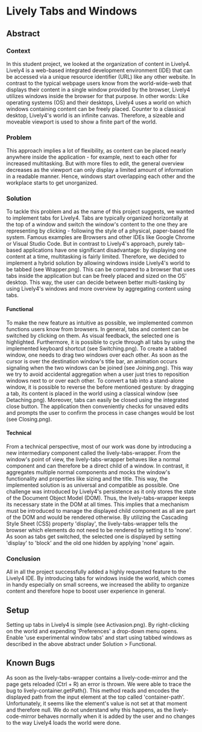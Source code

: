 # Lively Tabs and Windows

## Abstract

### Context
In this student project, we looked at the organization of content in Lively4. Lively4 is a web-based integrated development environment (IDE) that can be accessed via a unique resource identifier (URL) like any other website. In contrast to the typical webpage users know from the world-wide-web that displays their content in a single window provided by the browser, Lively4 utilizes windows inside the browser for that purpose. In other words: Like operating systems (OS) and their desktops, Lively4 uses a world on which windows containing content can be freely placed. Counter to a classical desktop, Lively4's world is an infinite canvas. Therefore, a sizeable and moveable viewport is used to show a finite part of the world.

### Problem
This approach implies a lot of flexibility, as content can be placed nearly anywhere inside the application - for example, next to each other for increased multitasking. But with more files to edit, the general overview decreases as the viewport can only display a limited amount of information in a readable manner. Hence, windows start overlapping each other and the workplace starts to get unorganized.
### Solution

To tackle this problem and as the name of this project suggests, we wanted to implement tabs for Lively4. Tabs are typically organized horizontally at the top of a window and switch the window's content to the one they are representing by clicking - following the style of a physical, paper-based file system. Famous examples are Browsers and other IDEs like Google Chrome or Visual Studio Code. But in contrast to Lively4's approach, purely tab-based applications have one significant disadvantage: by displaying one content at a time, multitasking is fairly limited. Therefore, we decided to implement a hybrid solution by allowing windows inside Lively4's world to be tabbed (see Wrapper.png). This can be compared to a browser that uses tabs inside the application but can be freely placed and sized on the OS' desktop. This way, the user can decide between better multi-tasking by using Lively4's windows and more overview by aggregating content using tabs.

#### Functional
To make the new feature as intuitive as possible, we implemented common functions users know from browsers. In general, tabs and content can be switched by clicking on them. As visual feedback, the selected one is highlighted. Furthermore, it is possible to cycle through all tabs by using the implemented keyboard shortcut (see Switching.png). To create a tabbed window, one needs to drag two windows over each other.  As soon as the cursor is over the destination window's title bar, an animation occurs signaling when the two windows can be joined (see Joining.png). This way we try to avoid accidental aggregation when a user just tries to reposition windows next to or over each other. To convert a tab into a stand-alone window, it is possible to reverse the before mentioned gesture: by dragging a tab, its content is placed in the world using a classical window (see Detaching.png). Moreover, tabs can easily be closed using the integrated close button. The application then conveniently checks for unsaved edits and prompts the user to confirm the process in case changes would be lost (see Closing.png).

#### Technical
From a technical perspective, most of our work was done by introducing a new intermediary component called the lively-tabs-wrapper. From the window's point of view, the lively-tabs-wrapper behaves like a normal component and can therefore be a direct child of a window. In contrast, it aggregates multiple normal components and mocks the window's functionality and properties like sizing and the title. This way, the implemented solution is as universal and compatible as possible. One challenge was introduced by Lively4's persistence as it only stores the state of the Document Object Model (DOM). Thus, the lively-tabs-wrapper keeps its necessary state in the DOM at all times. This implies that a mechanism must be introduced to manage the displayed child component as all are part of the DOM and would be rendered otherwise. By utilizing the Cascading Style Sheet (CSS) property 'display', the lively-tabs-wrapper tells the browser which elements do not need to be rendered by setting it to 'none'. As soon as tabs get switched, the selected one is displayed by setting 'display' to 'block' and the old one hidden by applying 'none' again.
### Conclusion
All in all the project successfully added a highly requested feature to the Lively4 IDE. By introducing tabs for windows inside the world, which comes in handy especially on small screens, we increased the ability to organize content and therefore hope to boost user experience in general.

## Setup
Setting up tabs in Lively4 is simple (see Activasion.png). By right-clicking on the world and expending 'Preferences' a drop-down menu opens. Enable 'use experimental window tabs' and start using tabbed windows as described in the above abstract under Solution > Functional.

## Known Bugs
As soon as the lively-tabs-wrapper contains a lively-code-mirror and the page gets reloaded (Ctrl + R) an error is thrown. We were able to trace the bug to lively-container.getPath(). This method reads and encodes the displayed path from the input element at the top called 'container-path'. Unfortunately, it seems like the element's value is not set at that moment and therefore null. We do not understand why this happens, as the lively-code-mirror behaves normally when it is added by the user and no changes to the way Lively4 loads the world were done.